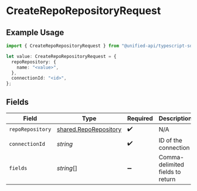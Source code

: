 # CreateRepoRepositoryRequest

## Example Usage

```typescript
import { CreateRepoRepositoryRequest } from "@unified-api/typescript-sdk/sdk/models/operations";

let value: CreateRepoRepositoryRequest = {
  repoRepository: {
    name: "<value>",
  },
  connectionId: "<id>",
};
```

## Fields

| Field                                                                 | Type                                                                  | Required                                                              | Description                                                           |
| --------------------------------------------------------------------- | --------------------------------------------------------------------- | --------------------------------------------------------------------- | --------------------------------------------------------------------- |
| `repoRepository`                                                      | [shared.RepoRepository](../../../sdk/models/shared/reporepository.md) | :heavy_check_mark:                                                    | N/A                                                                   |
| `connectionId`                                                        | *string*                                                              | :heavy_check_mark:                                                    | ID of the connection                                                  |
| `fields`                                                              | *string*[]                                                            | :heavy_minus_sign:                                                    | Comma-delimited fields to return                                      |